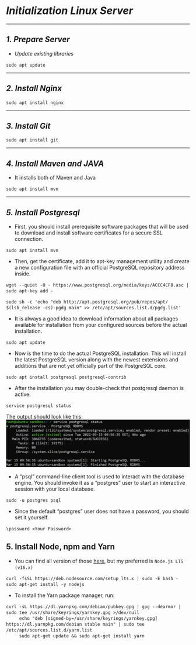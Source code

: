 # *Initialization Linux Server*

---

## *1. Prepare Server*

- *Update existing libraries*

 ```
sudo apt update
 ```

---

## *2. Install Nginx*

 ```
sudo apt install nginx
 ```
---

## *3. Install Git*

 ```
sudo apt install git
 ```
---
## *4. Install Maven and JAVA*
- It installs both of Maven and Java
 ```
sudo apt install mvn
 ```
---
## *5. Install Postgresql*
- First, you should install prerequisite software packages that will be used to download and install software certificates for a secure SSL connection.
 ```
sudo apt install mvn
 ```
- Then, get the certificate, add it to apt-key management utility and create a new configuration file with an official PostgreSQL repository address inside.
```
wget --quiet -O - https://www.postgresql.org/media/keys/ACCC4CF8.asc | sudo apt-key add -
```
```
sudo sh -c 'echo "deb http://apt.postgresql.org/pub/repos/apt/ $(lsb_release -cs)-pgdg main" >> /etc/apt/sources.list.d/pgdg.list'
```
- It is always a good idea to download information about all packages available for installation from your configured sources before the actual installation.
```
sudo apt update
```
- Now is the time to do the actual PostgreSQL installation. This will install the latest PostgreSQL version along with the newest extensions and additions that are not yet officially part of the PostgreSQL core.
```
sudo apt install postgresql postgresql-contrib
```

- After the installation you may double-check that postgresql daemon is active.
```
service postgresql status
```
The output should look like this:
![template](img.png)
- A “psql” command-line client tool is used to interact with the database engine. You should invoke it as a “postgres” user to start an interactive session with your local database.
```
sudo -u postgres psql
```
- Since the default “postgres” user does not have a password, you should set it yourself.
```
\password <Your Password>
```
## 5. Install Node, npm and Yarn
- You can find all version of those [here](https://github.com/nodesource/distributions), but my preferred is `Node.js LTS (v16.x)`

```
curl -fsSL https://deb.nodesource.com/setup_lts.x | sudo -E bash -
sudo apt-get install -y nodejs
```
- To install the Yarn package manager, run:
```
curl -sL https://dl.yarnpkg.com/debian/pubkey.gpg | gpg --dearmor | sudo tee /usr/share/keyrings/yarnkey.gpg >/dev/null
     echo "deb [signed-by=/usr/share/keyrings/yarnkey.gpg] https://dl.yarnpkg.com/debian stable main" | sudo tee /etc/apt/sources.list.d/yarn.list
     sudo apt-get update && sudo apt-get install yarn
```
